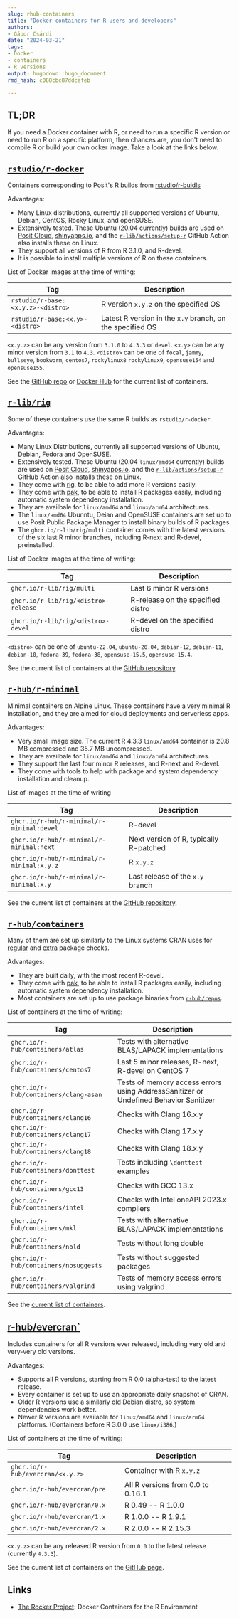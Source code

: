 ```yaml
---
slug: rhub-containers
title: "Docker containers for R users and developers"
authors:
- Gábor Csárdi
date: "2024-03-21"
tags:
- Docker
- containers
- R versions
output: hugodown::hugo_document
rmd_hash: c088cbc87ddcafeb

---
```


## TL;DR

If you need a Docker container with R, or need to run a specific R version or need to run R on a specific platform, then chances are, you don't need to compile R or build your own ocker image. Take a look at the links below.

## [`rstudio/r-docker`](https://github.com/rstudio/r-docker)

Containers corresponding to Posit's R builds from [rstudio/r-buidls](https://github.com/rstudio/r-builds)

Advantages:

-   Many Linux distributions, currently all supported versions of Ubuntu, Debian, CentOS, Rocky Linux, and openSUSE.
-   Extensively tested. These Ubuntu (20.04 currently) builds are used on [Posit Cloud](https://posit.cloud/), [shinyapps.io](https://shinyapps.io/), and the [`r-lib/actions/setup-r`](https://github.com/r-lib/actions/tree/v2-branch/setup-r) GitHub Action also installs these on Linux.
-   They support all versions of R from R 3.1.0, and R-devel.
-   It is possible to install multiple versions of R on these containers.

List of Docker images at the time of writing:

| Tag                               | Description                                               |
|---------------------------|---------------------------------------------|
| `rstudio/r-base:<x.y.z>-<distro>` | R version `x.y.z` on the specified OS                     |
| `rstudio/r-base:<x.y>-<distro>`   | Latest R version in the `x.y` branch, on the specified OS |

`<x.y.z>` can be any version from `3.1.0` to `4.3.3` or `devel`. `<x.y>` can be any minor version from `3.1` to `4.3`. `<distro>` can be one of `focal`, `jammy`, `bullseye`, `bookworm`, `centos7`, `rockylinux8` `rockylinux9`, `opensuse154` and `opensuse155`.

See the [GitHub repo](https://github.com/rstudio/r-docker#releases-and-tags) or [Docker Hub](https://hub.docker.com/r/rstudio/r-base/tags?page=1&name=4.3.3) for the current list of containers.

## [`r-lib/rig`](https://github.com/r-lib/rig#id-container)

Some of these containers use the same R builds as `rstudio/r-docker`.

Advantages:

-   Many Linux Distributions, currently all supported versions of Ubuntu, Debian, Fedora and OpenSUSE.
-   Extensively tested. These Ubuntu (20.04 `linux/amd64` currently) builds are used on [Posit Cloud](https://posit.cloud/), [shinyapps.io](https://shinyapps.io/), and the [`r-lib/actions/setup-r`](https://github.com/r-lib/actions/tree/v2-branch/setup-r) GitHub Action also installs these on Linux.
-   They come with [rig](https://github.com/r-lib/rig), to be able to add more R versions easily.
-   They come with [pak](https://github.com/r-lib/pak), to be able to install R packages easily, including automatic system dependency installation.
-   They are availbale for `linux/amd64` and `linux/arm64` architectures.
-   The `linux/amd64` Ubunntu, Deian and OpenSUSE containers are set up to use Posit Public Package Manager to install binary builds of R packages.
-   The `ghcr.io/r-lib/rig/multi` container comes with the latest versions of the six last R minor branches, including R-next and R-devel, preinstalled.

List of Docker images at the time of writing:

| Tag                                  | Description                       |
|--------------------------------------|-----------------------------------|
| `ghcr.io/r-lib/rig/multi`            | Last 6 minor R versions           |
| `ghcr.io/r-lib/rig/<distro>-release` | R-release on the specified distro |
| `ghcr.io/r-lib/rig/<distro>-devel`   | R-devel on the specified distro   |

`<distro>` can be one of `ubuntu-22.04`, `ubuntu-20.04`, `debian-12`, `debian-11`, `debian-10`, `fedora-39`, `fedora-38`, `opensuse-15.5`, `opensuse-15.4`.

See the current list of containers at the [GitHub repository](https://github.com/r-lib/rig#all-containers).

## [`r-hub/r-minimal`](https://github.com/r-hub/r-minimal)

Minimal containers on Alpine Linux. These containers have a very minimal R installation, and they are aimed for cloud deployments and serverless apps.

Advantages:

-   Very small image size. The current R 4.3.3 `linux/amd64` container is 20.8 MB compressed and 35.7 MB uncompressed.
-   They are availbale for `linux/amd64` and `linux/arm64` architectures.
-   They support the last four minor R releases, and R-next and R-devel.
-   They come with tools to help with package and system dependency installation and cleanup.

List of images at the time of writing

| Tag                                       | Description                            |
|-------------------------------------|-----------------------------------|
| `ghcr.io/r-hub/r-minimal/r-minimal:devel` | R-devel                                |
| `ghcr.io/r-hub/r-minimal/r-minimal:next`  | Next version of R, typically R-patched |
| `ghcr.io/r-hub/r-minimal/r-minimal:x.y.z` | R `x.y.z`                              |
| `ghcr.io/r-hub/r-minimal/r-minimal:x.y`   | Last release of the `x.y` branch       |

See the current list of containers at the [GitHub repository](https://github.com/r-hub/r-minimal#supported-r-versions).

## [`r-hub/containers`](https://github.com/r-hub/containers)

Many of them are set up similarly to the Linux systems CRAN uses for [regular](https://cran.r-project.org/web/checks/check_flavors.html) and [extra](https://cran.r-project.org/web/checks/check_issue_kinds.html) package checks.

Advantages:

-   They are built daily, with the most recent R-devel.
-   They come with [pak](https://github.com/r-lib/pak), to be able to install R packages easily, including automatic system dependency installation.
-   Most containers are set up to use package binaries from [`r-hub/repos`](https://github.com/r-hub/repos).

List of containers at the time of writing:

| Tag                                   | Description                                                                          |
|-------------------------------|-----------------------------------------|
| `ghcr.io/r-hub/containers/atlas`      | Tests with alternative BLAS/LAPACK implementations                                   |
| `ghcr.io/r-hub/containers/centos7`    | Last 5 minor releases, R-next, R-devel on CentOS 7                                   |
| `ghcr.io/r-hub/containers/clang-asan` | Tests of memory access errors using AddressSanitizer or Undefined Behavior Sanitizer |
| `ghcr.io/r-hub/containers/clang16`    | Checks with Clang 16.x.y                                                             |
| `ghcr.io/r-hub/containers/clang17`    | Checks with Clang 17.x.y                                                             |
| `ghcr.io/r-hub/containers/clang18`    | Checks with Clang 18.x.y                                                             |
| `ghcr.io/r-hub/containers/donttest`   | Tests including `\donttest` examples                                                 |
| `ghcr.io/r-hub/containers/gcc13`      | Checks with GCC 13.x                                                                 |
| `ghcr.io/r-hub/containers/intel`      | Checks with Intel oneAPI 2023.x compilers                                            |
| `ghcr.io/r-hub/containers/mkl`        | Tests with alternative BLAS/LAPACK implementations                                   |
| `ghcr.io/r-hub/containers/nold`       | Tests without long double                                                            |
| `ghcr.io/r-hub/containers/nosuggests` | Tests without suggested packages                                                     |
| `ghcr.io/r-hub/containers/valgrind`   | Tests of memory access errors using valgrind                                         |

See the [current list of containers](https://r-hub.github.io/containers/).

## [r-hub/evercran\`](https://github.com/r-hub/evercran)

Includes containers for all R versions ever released, including very old and very-very old versions.

Advantages:

-   Supports all R versions, starting from R 0.0 (alpha-test) to the latest release.
-   Every container is set up to use an appropriate daily snapshot of CRAN.
-   Older R versions use a similarly old Debian distro, so system dependencies work better.
-   Newer R versions are available for `linux/amd64` and `linux/arm64` platforms. (Containers before R 3.0.0 use `linux/i386`.)

List of containers at the time of writing:

| Tag                              | Description                       |
|----------------------------------|-----------------------------------|
| `ghcr.io/r-hub/evercran/<x.y.z>` | Container with R `x.y.z`          |
| `ghcr.io/r-hub/evercran/pre`     | All R versions from 0.0 to 0.16.1 |
| `ghcr.io/r-hub/evercran/0.x`     | R 0.49 -- R 1.0.0                 |
| `ghcr.io/r-hub/evercran/1.x`     | R 1.0.0 -- R 1.9.1                |
| `ghcr.io/r-hub/evercran/2.x`     | R 2.0.0 -- R 2.15.3               |

`<x.y.z>` can be any released R version from `0.0` to the latest release (currently `4.3.3`).

See the current list of containers on the [GitHub page](https://github.com/r-hub/evercran#containers-with-multiple-r-versions).

## Links

-   [The Rocker Project](https://rocker-project.org/): Docker Containers for the R Environment

